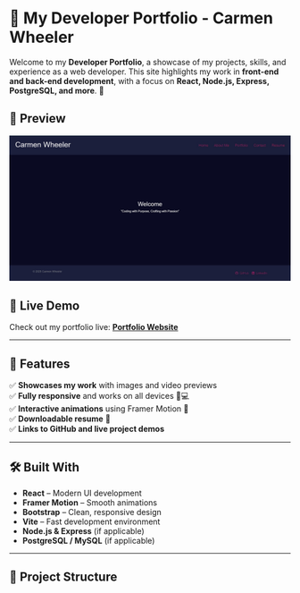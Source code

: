 # 🌟 My Developer Portfolio - Carmen Wheeler

Welcome to my **Developer Portfolio**, a showcase of my projects, skills, and experience as a web developer. This site highlights my work in **front-end and back-end development**, with a focus on **React, Node.js, Express, PostgreSQL, and more**. 🚀

## 📸 Preview
![Portfolio Screenshot](./public/assets/images/ScrnshtPort.jpg)

## 🔗 Live Demo
Check out my portfolio live: [**Portfolio Website**](https://cwport.netlify.app/)  

---

## 📌 Features
✅ **Showcases my work** with images and video previews  
✅ **Fully responsive** and works on all devices 📱💻  
✅ **Interactive animations** using Framer Motion 🎨  
✅ **Downloadable resume** 📄  
✅ **Links to GitHub and live project demos**  

---

## 🛠️ Built With
- **React** – Modern UI development  
- **Framer Motion** – Smooth animations  
- **Bootstrap** – Clean, responsive design  
- **Vite** – Fast development environment  
- **Node.js & Express** (if applicable)  
- **PostgreSQL / MySQL** (if applicable)  

---

## 📂 Project Structure

